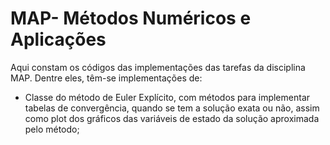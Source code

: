# MAP- Métodos Numéricos e Aplicações

Aqui constam os códigos das implementações das tarefas da disciplina MAP. Dentre eles, têm-se implementações de:
- Classe do método de Euler Explícito, com métodos para implementar tabelas de convergência, quando se tem a solução exata ou não, assim como plot dos gráficos das variáveis de estado da solução aproximada pelo método;
